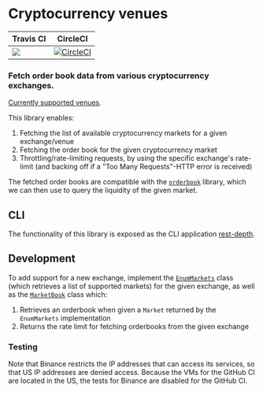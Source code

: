 # Cryptocurrency venues

| Travis CI      | CircleCI     |
| :------------- | :----------: |
|  [<img src="https://travis-ci.com/runeksvendsen/crypto-venues.svg?branch=master">](https://travis-ci.com/runeksvendsen/crypto-venues) | [![CircleCI](https://circleci.com/gh/runeksvendsen/crypto-venues.svg?style=svg)](https://circleci.com/gh/runeksvendsen/crypto-venues)   |

### Fetch order book data from various cryptocurrency exchanges.

[Currently supported venues](https://github.com/runeksvendsen/crypto-venues/tree/ebf1fcbcee80bf71721cd581c2751476dffbbc45/src/CryptoVenues/Venues.hs#L30-L34).

This library enables:

1. Fetching the list of available cryptocurrency markets for a given exchange/venue
2. Fetching the order book for the given cryptocurrency market
3. Throttling/rate-limiting requests, by using the specific exchange's rate-limit (and backing off if a "Too Many Requests"-HTTP error is received) 

The fetched order books are compatible with the [`orderbook`](https://github.com/runeksvendsen/orderbook) library, which we can then use to query the liquidity of the given market.

## CLI

The functionality of this library is exposed as the CLI application [rest-depth](https://github.com/runeksvendsen/rest-depth).

## Development

To add support for a new exchange, implement the [`EnumMarkets`](https://github.com/runeksvendsen/crypto-venues/blob/dc093651d15a19d6d8185454bcf08c1284ab8bfa/src/Fetch/EnumMarkets.hs#L16) class (which retrieves a list of supported markets) for the given exchange, as well as the [`MarketBook`](https://github.com/runeksvendsen/crypto-venues/blob/dc093651d15a19d6d8185454bcf08c1284ab8bfa/src/Fetch/MarketBook.hs#L29) class which:

1. Retrieves an orderbook when given a `Market` returned by the `EnumMarkets` implementation
2. Returns the rate limit for fetching orderbooks from the given exchange

### Testing

Note that Binance restricts the IP addresses that can access its services, so that US IP addresses are denied access. Because the VMs for the GitHub CI are located in the US, the tests for Binance are disabled for the GitHub CI.
